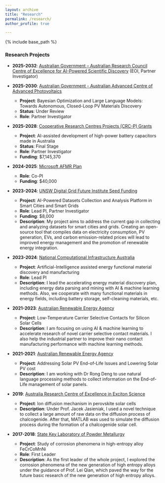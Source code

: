 ```yaml
---
layout: archive
title: "Research"
permalink: /research/
author_profile: true

---
```


{% include base_path %}



### Research Projects

- **2025-2032**: [Australian Government – Australian Research Council Centre of Excellence for AI-Powered Scientific Discovery](https://www.arc.gov.au/funding-research/funding-schemes/linkage-program/arc-centres-excellence) (EOI, Partner Investigator)

- **2025-2030**: [Australian Government - Australian Advanced Centre of Advanced Photovoltaics](https://www.acap.org.au/) 
  - **Project**: Bayesian Optimization and Large Language Models: Towards Autonomous, Closed-Loop PV Materials Discovery
  - **Status**: Under Review
  - **Role**: Partner Investigator

- **2025-2028**: [Cooperative Research Centres Projects (CRC-P) Grants](https://business.gov.au/grants-and-programs/cooperative-research-centres-projects-crcp-grants) 
  - **Project**: AI-assisted development of high-power battery capacitors made in Australia
  - **Status**: Final Stage
  - **Role**: Partner Investigator
  - **Funding**: $7,145,370

- **2024-2025**: [Microsoft AFMR Plan](https://www.microsoft.com/en-us/research/collaboration/accelerating-foundation-models-research/) 
  - **Role**: Co-PI
  - **Funding**: $40,000

- **2023-2024**: [UNSW Digital Grid Future Institute Seed Funding](https://www.dgfi.unsw.edu.au/impact/seed-funded-projects)
  - **Project**: AI-Powered Datasets Collection and Analysis Platform in Smart Cities and Smart Grids
  - **Role**: Lead PI, Partner Investigator
  - **Funding**: $8,000
  - **Description**: My project aims to address the current gap in collecting and analyzing datasets for smart cities and grids. Creating an open-source tool that compiles data on electricity consumption, PV generation, EVs, and carbon emission-related prices will lead to improved energy management and the promotion of renewable energy integration.

- **2023-2024**: [National Computational Infrastructure Australia](https://www.nci.org.au/)
  - **Project**: Artificial-Intelligence assisted energy functional material discovery and manufacturing
  - **Role**: Lead PI
  - **Description**: I lead the accelerating energy material discovery plan, including energy data parsing and mining with AI & machine learning methods. Also, we cooperate with many functional materials in energy fields, including battery storage, self-cleaning materials, etc.

- **2021-2023**: [Australian Renewable Energy Agency](https://www.arena.gov.au/)
  - **Project**: Low-Temperature Carrier Selective Contacts for Silicon Solar Cells
  - **Description**: I am focusing on using AI & machine learning to accelerate research of novel carrier selective contact materials. I also help the industrial partner to improve their nano contact manufacturing performance with machine learning methods.

- **2021-2021**: [Australian Renewable Energy Agency](https://www.arena.gov.au/)
  - **Project**: Addressing Solar PV End-of-Life Issues and Lowering Solar PV cost
  - **Description**: I am working with Dr Rong Deng to use natural language processing methods to collect information on the End-of-Life management of solar panels.

- **2019**: [Australia Research Centre of Excellence in Exciton Science](https://excitonscience.com/)
  - **Project**: Ion diffusion mechanism in perovskite solar cells
  - **Description**: Under Prof. Jacek Jasieniak, I used a novel technique to collect a large amount of raw data on the diffusion process of chalcogenide. After that, MATLAB was used to simulate the diffusion process during the formation of a chalcogenide solar cell.

- **2017-2018**: [State Key Laboratory of Powder Metallurgy](https://sklpm.csu.edu.cn/)
  - **Project**: Study of corrosion phenomena in high-entropy alloy FeCrCoMnNi
  - **Role**: First Leader
  - **Description**: As the first leader of the whole project, I explored the corrosion phenomena of the new generation of high entropy alloys under the guidance of Prof. Lei Qian, which paved the way for the future basic research of the new generation of high entropy alloys.